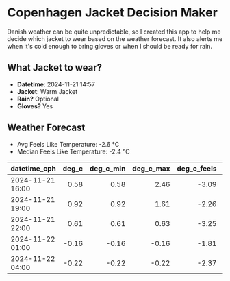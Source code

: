 
# Copenhagen Jacket Decision Maker

Danish weather can be quite unpredictable, so I created this app to help me decide which jacket to wear based on the weather forecast. 
It also alerts me when it's cold enough to bring gloves or when I should be ready for rain.

## What Jacket to wear?

- **Datetime**: 2024-11-21 14:57
- **Jacket**: Warm Jacket
- **Rain?** Optional
- **Gloves?** Yes

## Weather Forecast
- Avg Feels Like Temperature: -2.6 °C
- Median Feels Like Temperature: -2.4 °C

| datetime_cph     |   deg_c |   deg_c_min |   deg_c_max |   deg_c_feels | weather   | wind   | rain   |
|:-----------------|--------:|------------:|------------:|--------------:|:----------|:-------|:-------|
| 2024-11-21 16:00 |    0.58 |        0.58 |        2.46 |         -3.09 | Clouds    | Low    | None   |
| 2024-11-21 19:00 |    0.92 |        0.92 |        1.61 |         -2.26 | Rain      | Low    | Low    |
| 2024-11-21 22:00 |    0.61 |        0.61 |        0.63 |         -3.25 | Clouds    | Low    | None   |
| 2024-11-22 01:00 |   -0.16 |       -0.16 |       -0.16 |         -1.81 | Clouds    | Low    | None   |
| 2024-11-22 04:00 |   -0.22 |       -0.22 |       -0.22 |         -2.37 | Clouds    | Low    | None   |
        